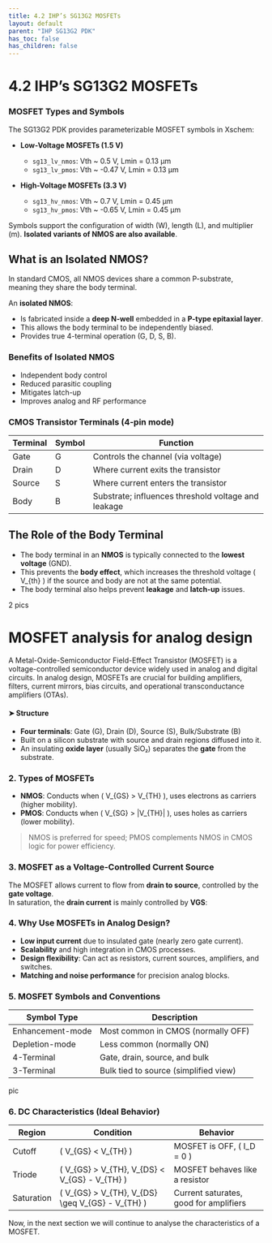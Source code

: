 ```yaml
---
title: 4.2 IHP’s SG13G2 MOSFETs
layout: default
parent: "IHP SG13G2 PDK"
has_toc: false
has_children: false
---
```


# 4.2 IHP’s SG13G2 MOSFETs

### MOSFET Types and Symbols

The SG13G2 PDK provides parameterizable MOSFET symbols in Xschem:

- **Low-Voltage MOSFETs (1.5 V)**
  - `sg13_lv_nmos`: Vth ~ 0.5 V, Lmin = 0.13 µm
  - `sg13_lv_pmos`: Vth ~ -0.47 V, Lmin = 0.13 µm

- **High-Voltage MOSFETs (3.3 V)**
  - `sg13_hv_nmos`: Vth ~ 0.7 V, Lmin = 0.45 µm
  - `sg13_hv_pmos`: Vth ~ -0.65 V, Lmin = 0.45 µm

Symbols support the configuration of width (W), length (L), and multiplier (m). **Isolated variants of NMOS are also available**. 

## What is an Isolated NMOS?

In standard CMOS, all NMOS devices share a common P-substrate, meaning they share the body terminal.

An **isolated NMOS**:
- Is fabricated inside a **deep N-well** embedded in a **P-type epitaxial layer**.
- This allows the body terminal to be independently biased.
- Provides true 4-terminal operation (G, D, S, B).

### Benefits of Isolated NMOS
- Independent body control
- Reduced parasitic coupling
- Mitigates latch-up
- Improves analog and RF performance


### CMOS Transistor Terminals (4-pin mode)

| Terminal | Symbol | Function |
|----------|--------|----------|
| Gate     | G      | Controls the channel (via voltage) |
| Drain    | D      | Where current exits the transistor |
| Source   | S      | Where current enters the transistor |
| Body     | B      | Substrate; influences threshold voltage and leakage |

## The Role of the Body Terminal

- The body terminal in an **NMOS** is typically connected to the **lowest voltage** (GND).
- This prevents the **body effect**, which increases the threshold voltage \( V_{th} \) if the source and body are not at the same potential.
- The body terminal also helps prevent **leakage** and **latch-up** issues.

2 pics 

# MOSFET analysis for analog design

A Metal-Oxide-Semiconductor Field-Effect Transistor (MOSFET) is a voltage-controlled semiconductor device widely used in analog and digital circuits. In analog design, MOSFETs are crucial for building amplifiers, filters, current mirrors, bias circuits, and operational transconductance amplifiers (OTAs).

#### ➤ Structure
- **Four terminals**: Gate (G), Drain (D), Source (S), Bulk/Substrate (B)
- Built on a silicon substrate with source and drain regions diffused into it.
- An insulating **oxide layer** (usually SiO₂) separates the **gate** from the substrate.

### 2. Types of MOSFETs
- **NMOS**: Conducts when \( V_{GS} > V_{TH} \), uses electrons as carriers (higher mobility).
- **PMOS**: Conducts when \( V_{SG} > |V_{TH}| \), uses holes as carriers (lower mobility).

> NMOS is preferred for speed; PMOS complements NMOS in CMOS logic for power efficiency.


### 3. MOSFET as a Voltage-Controlled Current Source
The MOSFET allows current to flow from **drain to source**, controlled by the **gate voltage**.  
In saturation, the **drain current** is mainly controlled by **VGS**:


### 4. Why Use MOSFETs in Analog Design?
- **Low input current** due to insulated gate (nearly zero gate current).
- **Scalability** and high integration in CMOS processes.
- **Design flexibility**: Can act as resistors, current sources, amplifiers, and switches.
- **Matching and noise performance** for precision analog blocks.


### 5. MOSFET Symbols and Conventions

| Symbol Type      | Description                          |
|------------------|--------------------------------------|
| Enhancement-mode | Most common in CMOS (normally OFF)   |
| Depletion-mode   | Less common (normally ON)            |
| 4-Terminal       | Gate, drain, source, and bulk        |
| 3-Terminal       | Bulk tied to source (simplified view)|

pic


### 6. DC Characteristics (Ideal Behavior)

| Region      | Condition                                  | Behavior                                |
|-------------|--------------------------------------------|-----------------------------------------|
| Cutoff      | \( V_{GS} < V_{TH} \)                      | MOSFET is OFF, \( I_D = 0 \)            |
| Triode      | \( V_{GS} > V_{TH}, V_{DS} < V_{GS} - V_{TH} \) | MOSFET behaves like a resistor         |
| Saturation  | \( V_{GS} > V_{TH}, V_{DS} \geq V_{GS} - V_{TH} \) | Current saturates, good for amplifiers |

Now, in the next section we will continue to analyse the characteristics of a MOSFET.




